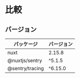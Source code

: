 # 比較

## バージョン

|パッケージ|バージョン|
|-|-|
|nuxt|2.15.8|
|@nuxtjs/sentry|^5.1.5|
|@sentry/tracing|^6.15.0|

